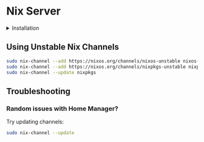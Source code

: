 # Nix Server

<details>
  <summary>Installation</summary>

  - Installation with encrypted root using LUKS
  - Swap is turned off for this install as it will primarily be using K3S

  ## Setup Boot Drive

  1. Partition drive

    ```sh
    sudo parted /dev/disk/by-id/nvme-CT1000P5PSSD8_2135313B98F0
    mklabel gpt
    mkpart ESP fat32 1MiB 512MiB
    mkpart primary 512MiB 100%
    set 1 esp on
    quit
    ```

  2. Create a LUKS key
    TODO: is this the best way to generate a key? I don't think so.
    dd if=/dev/random of=./crypt-root-key.bin bs=1024 count=4

  3. Setup LUKS
    a. sudo cryptsetup luksFormat --type=luks1 /dev/disk/by-id/nvme-CT1000P5PSSD8_2135313B98F0-part2
    b. sudo cryptsetup luksAddKey /dev/disk/by-id/nvme-CT1000P5PSSD8_2135313B98F0-part2 crypt-root-key.bin
    c. sudo cryptsetup luksOpen /dev/disk/by-id/nvme-CT1000P5PSSD8_2135313B98F0-part2 crypt-root -d crypt-root-key.bin
    d. TODO: backup LUKS header

  4. Setup LVM
    a. sudo pvcreate /dev/mapper/crypt-root
    b. sudo vgcreate vg /dev/mapper/crypt-root
    c. sudo lvcreate --extents 85%VG --name root vg
    d. sudo lvcreate --extents 15%VG --name home vg

  5. Create file systems
    a. sudo mkfs.fat -F 32 -n boot /dev/disk/by-id/nvme-CT1000P5PSSD8_2135313B98F0-part1
    b. sudo mkfs.ext4 -L root /dev/vg/root
    c. sudo mkfs.btrfs -L home /dev/vg/home

  6. Mount file systems
    a. sudo mount /dev/vg/root /mnt
    b. sudo mkdir -p /mnt/boot/efi
    c. sudo mount /dev/disk/by-id/nvme-CT1000P5PSSD8_2135313B98F0-part1 /mnt/boot/efi
    d. sudo mkdir /mnt/home
    e. sudo mount /dev/vg/home /mnt/home

  7. Copy / create the keys
    a. sudo mkdir -p /mnt/etc/secrets/initrd/
    b. sudo cp crypt-root-key.bin /mnt/etc/secrets/initrd/
    c. sudo chmod 000 /mnt/etc/secrets/initrd/*.bin
    d. sudo ssh-keygen -t ed25519 -N "" -f /mnt/etc/secrets/initrd/ssh_host_ed25519_key

  8. mkpasswd -m sha-512 | sudo tee /mnt/etc/passwd-boog

  9. sudo nixos-generate-config --root /mnt

  10. reboot

  ## Recovering from a bad time

  1. Boot into recovery environment.
  2. sudo cryptsetup luksOpen /dev/disk/by-id/ata-Samsung_SSD_870_EVO_500GB_S62ANJ0NC40669A-part2 crypt-root
  3. sudo vgscan
  4. Continue from [Setup Boot Drive](#setup-boot-drive)'s "Mount file systems" step.

</details>

## Using Unstable Nix Channels

```sh
sudo nix-channel --add https://nixos.org/channels/nixos-unstable nixos-unstable
sudo nix-channel --add https://nixos.org/channels/nixpkgs-unstable nixpkgs
sudo nix-channel --update nixpkgs
```

## Troubleshooting

### Random issues with Home Manager?

Try updating channels:

```sh
sudo nix-channel --update
```
